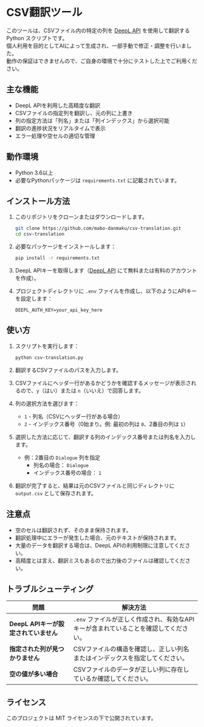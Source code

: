 # CSV翻訳ツール

このツールは、CSVファイル内の特定の列を [DeepL API](https://www.deepl.com/pro-api) を使用して翻訳する Python スクリプトです。  
個人利用を目的としてAIによって生成され、一部手動で修正・調整を行いました。  
動作の保証はできませんので、ご自身の環境で十分にテストした上でご利用ください。

## 主な機能

- DeepL APIを利用した高精度な翻訳
- CSVファイルの指定列を翻訳し、元の列に上書き
- 列の指定方法は「列名」または「列インデックス」から選択可能
- 翻訳の進捗状況をリアルタイムで表示
- エラー処理や空セルの適切な管理

## 動作環境

- Python 3.6以上
- 必要なPythonパッケージは `requirements.txt` に記載されています。

## インストール方法

1. このリポジトリをクローンまたはダウンロードします。

   ```bash
   git clone https://github.com/mabo-danmaku/csv-translation.git
   cd csv-translation
   ```

2. 必要なパッケージをインストールします：

   ```bash
   pip install -r requirements.txt
   ```

3. DeepL APIキーを取得します（[DeepL API](https://www.deepl.com/pro-api) にて無料または有料のアカウントを作成）。

4. プロジェクトディレクトリに `.env` ファイルを作成し、以下のようにAPIキーを設定します：

   ```
   DEEPL_AUTH_KEY=your_api_key_here
   ```

## 使い方

1. スクリプトを実行します：

   ```bash
   python csv-translation.py
   ```

2. 翻訳するCSVファイルのパスを入力します。

3. CSVファイルにヘッダー行があるかどうかを確認するメッセージが表示されるので、`y`（はい）または `n`（いいえ）で回答します。

4. 列の選択方法を選びます：

   - `1` - 列名（CSVにヘッダー行がある場合）
   - `2` - インデックス番号（0始まり。例: 最初の列は `0`、2番目の列は `1`）

5. 選択した方法に応じて、翻訳する列のインデックス番号または列名を入力します。

   - 例：2番目の `Dialogue` 列を指定
     - 列名の場合： `Dialogue`
     - インデックス番号の場合： `1`

6. 翻訳が完了すると、結果は元のCSVファイルと同じディレクトリに `output.csv` として保存されます。

## 注意点

- 空のセルは翻訳されず、そのまま保持されます。
- 翻訳処理中にエラーが発生した場合、元のテキストが保持されます。
- 大量のデータを翻訳する場合は、DeepL APIの利用制限に注意してください。
- 高精度とは言え、翻訳ミスもあるので出力後のファイルは確認してください。

## トラブルシューティング

| 問題 | 解決方法 | 
|------|---------|
| **DeepL APIキーが設定されていません** | `.env` ファイルが正しく作成され、有効なAPIキーが含まれていることを確認してください。 |
| **指定された列が見つかりません** | CSVファイルの構造を確認し、正しい列名またはインデックスを指定してください。 |
| **空の値が多い場合** | CSVファイルのデータが正しい列に存在しているか確認してください。 |

## ライセンス

このプロジェクトは MIT ライセンスの下で公開されています。
